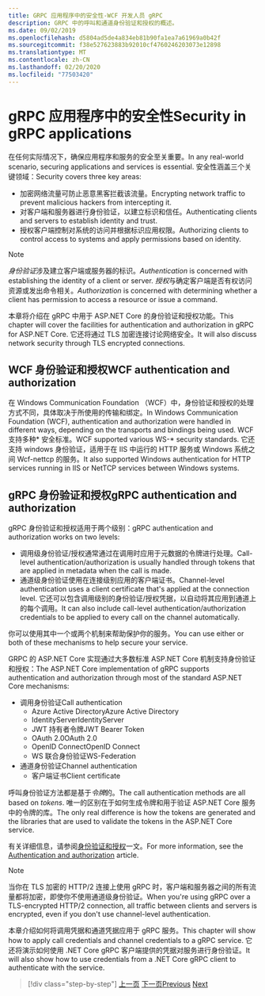 ```yaml
---
title: GRPC 应用程序中的安全性-WCF 开发人员 gRPC
description: GRPC 中的呼叫和通道身份验证和授权的概述。
ms.date: 09/02/2019
ms.openlocfilehash: d5804ad5de4a834eb81b90fa1ea7a61969a0b42f
ms.sourcegitcommit: f38e527623883b92010cf4760246203073e12898
ms.translationtype: MT
ms.contentlocale: zh-CN
ms.lasthandoff: 02/20/2020
ms.locfileid: "77503420"
---
```

# <a name="security-in-grpc-applications"></a><span data-ttu-id="baef7-103">gRPC 应用程序中的安全性</span><span class="sxs-lookup"><span data-stu-id="baef7-103">Security in gRPC applications</span></span>

<span data-ttu-id="baef7-104">在任何实际情况下，确保应用程序和服务的安全至关重要。</span><span class="sxs-lookup"><span data-stu-id="baef7-104">In any real-world scenario, securing applications and services is essential.</span></span> <span data-ttu-id="baef7-105">安全性涵盖三个关键领域：</span><span class="sxs-lookup"><span data-stu-id="baef7-105">Security covers three key areas:</span></span> 

* <span data-ttu-id="baef7-106">加密网络流量可防止恶意黑客拦截该流量。</span><span class="sxs-lookup"><span data-stu-id="baef7-106">Encrypting network traffic to prevent malicious hackers from intercepting it.</span></span>
* <span data-ttu-id="baef7-107">对客户端和服务器进行身份验证，以建立标识和信任。</span><span class="sxs-lookup"><span data-stu-id="baef7-107">Authenticating clients and servers to establish identity and trust.</span></span>
* <span data-ttu-id="baef7-108">授权客户端控制对系统的访问并根据标识应用权限。</span><span class="sxs-lookup"><span data-stu-id="baef7-108">Authorizing clients to control access to systems and apply permissions based on identity.</span></span>

> [!NOTE]
> <span data-ttu-id="baef7-109">*身份验证*涉及建立客户端或服务器的标识。</span><span class="sxs-lookup"><span data-stu-id="baef7-109">*Authentication* is concerned with establishing the identity of a client or server.</span></span> <span data-ttu-id="baef7-110">*授权*与确定客户端是否有权访问资源或发出命令相关。</span><span class="sxs-lookup"><span data-stu-id="baef7-110">*Authorization* is concerned with determining whether a client has permission to access a resource or issue a command.</span></span>

<span data-ttu-id="baef7-111">本章将介绍在 gRPC 中用于 ASP.NET Core 的身份验证和授权功能。</span><span class="sxs-lookup"><span data-stu-id="baef7-111">This chapter will cover the facilities for authentication and authorization in gRPC for ASP.NET Core.</span></span> <span data-ttu-id="baef7-112">它还将通过 TLS 加密连接讨论网络安全。</span><span class="sxs-lookup"><span data-stu-id="baef7-112">It will also discuss network security through TLS encrypted connections.</span></span>

## <a name="wcf-authentication-and-authorization"></a><span data-ttu-id="baef7-113">WCF 身份验证和授权</span><span class="sxs-lookup"><span data-stu-id="baef7-113">WCF authentication and authorization</span></span>

<span data-ttu-id="baef7-114">在 Windows Communication Foundation （WCF）中，身份验证和授权的处理方式不同，具体取决于所使用的传输和绑定。</span><span class="sxs-lookup"><span data-stu-id="baef7-114">In Windows Communication Foundation (WCF), authentication and authorization were handled in different ways, depending on the transports and bindings being used.</span></span> <span data-ttu-id="baef7-115">WCF 支持多种\* 安全标准。</span><span class="sxs-lookup"><span data-stu-id="baef7-115">WCF supported various WS-\* security standards.</span></span> <span data-ttu-id="baef7-116">它还支持 windows 身份验证，适用于在 IIS 中运行的 HTTP 服务或 Windows 系统之间 Wcf-nettcp 的服务。</span><span class="sxs-lookup"><span data-stu-id="baef7-116">It also supported Windows authentication for HTTP services running in IIS or NetTCP services between Windows systems.</span></span>

## <a name="grpc-authentication-and-authorization"></a><span data-ttu-id="baef7-117">gRPC 身份验证和授权</span><span class="sxs-lookup"><span data-stu-id="baef7-117">gRPC authentication and authorization</span></span>

<span data-ttu-id="baef7-118">gRPC 身份验证和授权适用于两个级别：</span><span class="sxs-lookup"><span data-stu-id="baef7-118">gRPC authentication and authorization works on two levels:</span></span>

* <span data-ttu-id="baef7-119">调用级身份验证/授权通常通过在调用时应用于元数据的令牌进行处理。</span><span class="sxs-lookup"><span data-stu-id="baef7-119">Call-level authentication/authorization is usually handled through tokens that are applied in metadata when the call is made.</span></span> 
* <span data-ttu-id="baef7-120">通道级身份验证使用在连接级别应用的客户端证书。</span><span class="sxs-lookup"><span data-stu-id="baef7-120">Channel-level authentication uses a client certificate that's applied at the connection level.</span></span> <span data-ttu-id="baef7-121">它还可以包含调用级别的身份验证/授权凭据，以自动将其应用到通道上的每个调用。</span><span class="sxs-lookup"><span data-stu-id="baef7-121">It can also include call-level authentication/authorization credentials to be applied to every call on the channel automatically.</span></span> 

<span data-ttu-id="baef7-122">你可以使用其中一个或两个机制来帮助保护你的服务。</span><span class="sxs-lookup"><span data-stu-id="baef7-122">You can use either or both of these mechanisms to help secure your service.</span></span>

<span data-ttu-id="baef7-123">GRPC 的 ASP.NET Core 实现通过大多数标准 ASP.NET Core 机制支持身份验证和授权：</span><span class="sxs-lookup"><span data-stu-id="baef7-123">The ASP.NET Core implementation of gRPC supports authentication and authorization through most of the standard ASP.NET Core mechanisms:</span></span>

- <span data-ttu-id="baef7-124">调用身份验证</span><span class="sxs-lookup"><span data-stu-id="baef7-124">Call authentication</span></span>
  - <span data-ttu-id="baef7-125">Azure Active Directory</span><span class="sxs-lookup"><span data-stu-id="baef7-125">Azure Active Directory</span></span>
  - <span data-ttu-id="baef7-126">IdentityServer</span><span class="sxs-lookup"><span data-stu-id="baef7-126">IdentityServer</span></span>
  - <span data-ttu-id="baef7-127">JWT 持有者令牌</span><span class="sxs-lookup"><span data-stu-id="baef7-127">JWT Bearer Token</span></span>
  - <span data-ttu-id="baef7-128">OAuth 2.0</span><span class="sxs-lookup"><span data-stu-id="baef7-128">OAuth 2.0</span></span>
  - <span data-ttu-id="baef7-129">OpenID Connect</span><span class="sxs-lookup"><span data-stu-id="baef7-129">OpenID Connect</span></span>
  - <span data-ttu-id="baef7-130">WS 联合身份验证</span><span class="sxs-lookup"><span data-stu-id="baef7-130">WS-Federation</span></span>
- <span data-ttu-id="baef7-131">通道身份验证</span><span class="sxs-lookup"><span data-stu-id="baef7-131">Channel authentication</span></span>
  - <span data-ttu-id="baef7-132">客户端证书</span><span class="sxs-lookup"><span data-stu-id="baef7-132">Client certificate</span></span>

<span data-ttu-id="baef7-133">呼叫身份验证方法都是基于*令牌*的。</span><span class="sxs-lookup"><span data-stu-id="baef7-133">The call authentication methods are all based on *tokens*.</span></span> <span data-ttu-id="baef7-134">唯一的区别在于如何生成令牌和用于验证 ASP.NET Core 服务中的令牌的库。</span><span class="sxs-lookup"><span data-stu-id="baef7-134">The only real difference is how the tokens are generated and the libraries that are used to validate the tokens in the ASP.NET Core service.</span></span>

<span data-ttu-id="baef7-135">有关详细信息，请参阅[身份验证和授权](/aspnet/core/grpc/authn-and-authz)一文。</span><span class="sxs-lookup"><span data-stu-id="baef7-135">For more information, see the [Authentication and authorization](/aspnet/core/grpc/authn-and-authz) article.</span></span>

> [!NOTE]
> <span data-ttu-id="baef7-136">当你在 TLS 加密的 HTTP/2 连接上使用 gRPC 时，客户端和服务器之间的所有流量都将加密，即使你不使用通道级身份验证。</span><span class="sxs-lookup"><span data-stu-id="baef7-136">When you're using gRPC over a TLS-encrypted HTTP/2 connection, all traffic between clients and servers is encrypted, even if you don't use channel-level authentication.</span></span>

<span data-ttu-id="baef7-137">本章介绍如何将调用凭据和通道凭据应用于 gRPC 服务。</span><span class="sxs-lookup"><span data-stu-id="baef7-137">This chapter will show how to apply call credentials and channel credentials to a gRPC service.</span></span> <span data-ttu-id="baef7-138">它还将演示如何使用 .NET Core gRPC 客户端提供的凭据对服务进行身份验证。</span><span class="sxs-lookup"><span data-stu-id="baef7-138">It will also show how to use credentials from a .NET Core gRPC client to authenticate with the service.</span></span>

>[!div class="step-by-step"]
><span data-ttu-id="baef7-139">[上一页](client-libraries.md)
>[下一页](call-credentials.md)</span><span class="sxs-lookup"><span data-stu-id="baef7-139">[Previous](client-libraries.md)
[Next](call-credentials.md)</span></span>
